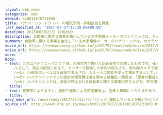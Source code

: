 ```yaml
---
layout: web_news
categories: web
newsid: k10011076721000
title: パナソニック ドライバーの眠気予測・抑制技術を発表
last_modified_at: '2017-07-27T15:29:00+09:00'
datetime: 2017年07月27日 15時29分
description: 自動車に関する事業を強化している大手電機メーカーのパナソニックは、カメラやセンサーを使ってドライバーの眠気を予測し、エアコンの強さなどを調整して眠気を抑制する新たな技術を発表しました。
summary: 自動車に関する事業を強化している大手電機メーカーのパナソニックは、カメラやセンサーを使ってドライバーの眠気を予測し、エアコンの強さなどを調整して眠気を抑制する新たな技術を発表しました。
movie_url: https://newswebeasy.github.io/ja201707/news/web/movie/2017/07/31/k10011076721000.mp4
voice_url: https://newswebeasy.github.io/ja201707/news/web/voice/2017/07/31/k10011076721000.mp3
more: ''
body:
- text: これはパナソニックが２７日、大阪市内で開いた記者会見で発表したものです。<br /><br />それによりますと、新たに開発した技術では、自動車の運転席に取り付けたカメラでドライバーの目の開き方やまばたきのスピード、それに表情などを計測して現在の眠気を検知します。<br
    />そして、現在の眠気に加えて、センサーで検知した車内の明るさや、赤外線カメラで検知したドライバーの体の表面からの放熱量のデータをもとに、１５分後など今後の眠気を予測します。<br
    /><br />眠気のレベルは５段階で表示され、ＡＩ＝人工知能を使って推定するとしています。<br />そのうえで、現時点ですでに眠気が検知された場合、音声を使って休憩するよう呼びかけるほか、１５分後など、今後、眠気が出ると予測される場合には、車内のエアコンを強めて温度を下げたり、スピーカーから流れる音楽の音量を大きくしたりして眠気を抑制するほか、運転席のモニターに休憩場所の案内を表示します。<br
    /><br />パナソニックでこの技術の開発責任者を務める楠亀弘一課長は、「顧客の要望に応じてことし１０月から試作機を提供し、居眠り運転を防止することで交通事故を減らしたい。自動車向けに加えてオフィス、学校、塾など、眠くならずに勉強したり仕事したりすることが必要な空間づくりにも貢献したい」と話していました。<br
    /><br />パナソニックは、成長が見込まれる自動車に関する事業の売り上げを、昨年度の１兆３０００億円から、４年後の２０２１年度には２兆５０００億円に拡大させ、自動車部品メーカーとして世界でトップ１０入りを目指したいという目標を明らかにしています。
  title: ''
- text: 警察庁によりますと、居眠り運転による交通事故は、去年１年間に１６９４件あり、このうち、死亡事故は９８件だったということです。
  title: ''
easy_news_url: /news/easy/2017/07/31/パナソニック-運転している人が眠いかどうか調べる技術/
source_url: http://www3.nhk.or.jp/news/html/20170727/k10011076721000.html
...
```

